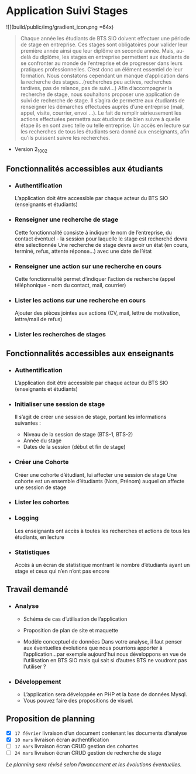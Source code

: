 Application Suivi Stages
=============

![](build/public/img/gradient_icon.png =64x)

> Chaque année les étudiants de BTS SIO doivent effectuer une période de stage en
entreprise. Ces stages sont obligatoires pour valider leur première année ainsi que leur
diplôme en seconde année. Mais, au-delà du diplôme, les stages en entreprise permettent
aux étudiants de se confronter au monde de l’entreprise et de progresser dans leurs
pratiques professionnelles. C’est donc un élément essentiel de leur formation. Nous
constatons cependant un manque d’application dans la recherche des stages...(recherches
peu actives, recherches tardives, pas de relance, pas de suivi...)
Afin d’accompagner la recherche de stage, nous souhaitons proposer une application de
suivi de recherche de stage. Il s’agira de permettre aux étudiants de renseigner les
démarches effectuées auprès d’une entreprise (mail, appel, visite, courrier, envoi ...). Le
fait de remplir sérieusement les actions effectuées permettra aux étudiants de bien suivre
à quelle étape ils en sont avec telle ou telle entreprise. Un accès en lecture sur les
recherches de tous les étudiants sera donné aux enseignants, afin qu’ils puissent suivre les
recherches.

-  Version 2<sub>1002</sub>

## Fonctionnalités accessibles aux étudiants

-  ### Authentification
   L’application doit être accessible par chaque acteur du BTS SIO (enseignants et
   étudiants)

- ### Renseigner une recherche de stage
  Cette fonctionnalité consiste à indiquer le nom de l’entreprise, du contact éventuel -
  la session pour laquelle le stage est recherché devra être sélectionnée 
  Une recherche de stage devra avoir un état (en cours, terminé, refus, attente
  réponse...) avec une date de l’état
  
- ### Renseigner une action sur une recherche en cours
  Cette fonctionnalité permet d’indiquer l’action de recherche (appel téléphonique -
  nom du contact, mail, courrier)
  
- ### Lister les actions sur une recherche en cours
  Ajouter des pièces jointes aux actions (CV, mail, lettre de motivation, lettre/mail de
  refus)

- ### Lister les recherches de stages

## Fonctionnalités accessibles aux enseignants

- ### Authentification
  L’application doit être accessible par chaque acteur du BTS SIO (enseignants et
  étudiants)
  
- ### Initialiser une session de stage
  Il s’agit de créer une session de stage, portant les informations suivantes :
   
  - Niveau de la session de stage (BTS-1, BTS-2)
  - Année du stage
  - Dates de la session (début et fin de stage)
    
- ### Créer une Cohorte
    Créer une cohorte d’étudiant, lui affecter une session de stage
    Une cohorte est un ensemble d’étudiants (Nom, Prénom) auquel on affecte une session
    de stage

- ### Lister les cohortes

- ### Logging
  Les enseignants ont accès à toutes les recherches et actions de tous les étudiants, en
  lecture
  
- ### Statistiques
    Accès à un écran de statistique montrant le nombre d’étudiants ayant un stage et ceux
    qui n’en n’ont pas encore
  
## Travail demandé

- ### Analyse
    - Schéma de cas d’utilisation de l’application
      
    - Proposition de plan de site et maquette
      
    - Modèle conceptuel de données
      Dans votre analyse, il faut penser aux éventuelles évolutions que nous pourrions apporter
      à l’application...par exemple aujourd'hui nous développons en vue de l’utilisation en BTS
      SIO mais qui sait si d’autres BTS ne voudront pas l’utiliser ?

- ### Développement
    - L’application sera développée en PHP et la base de données Mysql.
    - Vous pouvez faire des propositions de visuel.

## Proposition de planning 
- [x] `17 février` livraison d’un document contenant les documents d’analyse
- [x] `10 mars` livraison écran authentification
- [ ] `17 mars` livraison écran CRUD gestion des cohortes
- [ ] `24 mars` livraison écran CRUD gestion de recherche de stage

*Le planning sera révisé selon l’avancement et les évolutions éventuelles.*
